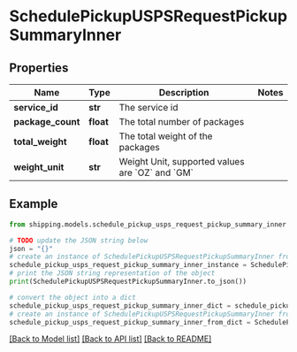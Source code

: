 # SchedulePickupUSPSRequestPickupSummaryInner


## Properties

Name | Type | Description | Notes
------------ | ------------- | ------------- | -------------
**service_id** | **str** | The service id | 
**package_count** | **float** | The total number of packages | 
**total_weight** | **float** | The total weight of the packages | 
**weight_unit** | **str** | Weight Unit, supported values are &#x60;OZ&#x60; and &#x60;GM&#x60; | 

## Example

```python
from shipping.models.schedule_pickup_usps_request_pickup_summary_inner import SchedulePickupUSPSRequestPickupSummaryInner

# TODO update the JSON string below
json = "{}"
# create an instance of SchedulePickupUSPSRequestPickupSummaryInner from a JSON string
schedule_pickup_usps_request_pickup_summary_inner_instance = SchedulePickupUSPSRequestPickupSummaryInner.from_json(json)
# print the JSON string representation of the object
print(SchedulePickupUSPSRequestPickupSummaryInner.to_json())

# convert the object into a dict
schedule_pickup_usps_request_pickup_summary_inner_dict = schedule_pickup_usps_request_pickup_summary_inner_instance.to_dict()
# create an instance of SchedulePickupUSPSRequestPickupSummaryInner from a dict
schedule_pickup_usps_request_pickup_summary_inner_from_dict = SchedulePickupUSPSRequestPickupSummaryInner.from_dict(schedule_pickup_usps_request_pickup_summary_inner_dict)
```
[[Back to Model list]](../README.md#documentation-for-models) [[Back to API list]](../README.md#documentation-for-api-endpoints) [[Back to README]](../README.md)


